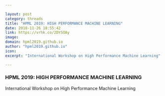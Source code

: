 ```yaml
---

layout: post
category: threads
title: "HPML 2019: HIGH PERFORMANCE MACHINE LEARNING"
date: 2018-11-26 18:55:42
link: https://vrhk.co/2DYSOAy
image: 
domain: hpml2019.github.io
author: "hpml2019.github.io"
icon: 
excerpt: "International Workshop on High Performance Machine Learning"

---
```


### HPML 2019: HIGH PERFORMANCE MACHINE LEARNING

International Workshop on High Performance Machine Learning